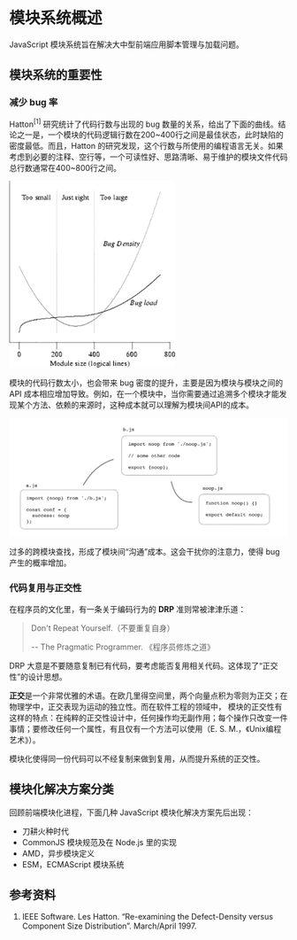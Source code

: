 # 模块系统概述

JavaScript 模块系统旨在解决大中型前端应用脚本管理与加载问题。

## 模块系统的重要性

### 减少 bug 率

Hatton<sup>[1]</sup> 研究统计了代码行数与出现的 bug 数量的关系，给出了下面的曲线。结论之一是，一个模块的代码逻辑行数在200~400行之间是最佳状态，此时缺陷的密度最低。而且，Hatton 的研究发现，这个行数与所使用的编程语言无关。如果考虑到必要的注释、空行等，一个可读性好、思路清晰、易于维护的模块文件代码总行数通常在400~800行之间。

<img src="./images/hatton.png" style="width: 300px;">

模块的代码行数太小，也会带来 bug 密度的提升，主要是因为模块与模块之间的 API 成本相应增加导致。例如，在一个模块中，当你需要通过追溯多个模块才能发现某个方法、依赖的来源时，这种成本就可以理解为模块间API的成本。

<img src="./images/js-module-too-small.png">

过多的跨模块查找，形成了模块间“沟通”成本。这会干扰你的注意力，使得 bug 产生的概率增加。

### 代码复用与正交性

在程序员的文化里，有一条关于编码行为的 **DRP** 准则常被津津乐道：

> Don't Repeat Yourself.（不要重复自身）
>
> -- The Pragmatic Programmer. 《程序员修炼之道》

DRP 大意是不要随意复制已有代码，要考虑能否复用相关代码。这体现了“正交性”的设计思想。

**正交**是一个非常优雅的术语。在欧几里得空间里，两个向量点积为零则为正交；在物理学中，正交表现为运动的独立性。而在软件工程的领域中，
模块的正交性有这样的特点：在纯粹的正交性设计中，任何操作均无副作用；每个操作只改变一件事情；要修改任何一个属性，有且仅有一个方法可以使用（E. S. M.，《Unix编程艺术》）。

模块化使得同一份代码可以不经复制来做到复用，从而提升系统的正交性。

## 模块化解决方案分类

回顾前端模块化进程，下面几种 JavaScript 模块化解决方案先后出现：

+ 刀耕火种时代
+ CommonJS 模块规范及在 Node.js 里的实现
+ AMD，异步模块定义
+ ESM，ECMAScript 模块系统

## 参考资料

1. IEEE Software. Les Hatton. “Re-examining the Defect-Density versus Component Size Distribution”. March/April 1997.
